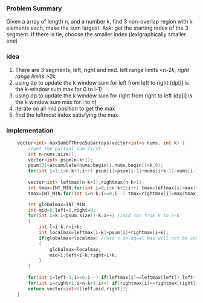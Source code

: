 ### Problem Summary
Given a array of length n, and a number k, find 3 non-overlap region with k elements each, make the sum largest.
Ask: get the starting index of the 3 segment. If there is tie, choose the smaller index (lexigraphically smaller one)

### idea
1. There are 3 segments, left, right and mid. left range limits <n-2*k, right range limits >2*k
2. using dp to update the k window sum for left from left to right (dp[i] is the k-window sum max for 0 to i-1)
3. using dp to update the k window sum for right from right to left (dp[i] is the k window sum max for i to n)
4. iterate on all mid position to get the max
5. find the leftmost index satisfying the max

### implementation
```cpp
    vector<int> maxSumOfThreeSubarrays(vector<int>& nums, int k) {
        //get the partial sum first
        int n=nums.size();
        vector<int> psum(n-k+1);
        psum[0]=accumulate(nums.begin(),nums.begin()+k,0);
        for(int i=1;i<n-k+1;i++) psum[i]=psum[i-1]+nums[i+k-1]-nums[i-1];
        
        vector<int> leftmax(n-k+1),rightmax(n-k+1);
        int tmax=INT_MIN;for(int i=0;i<n-k+1;i++) tmax=leftmax[i]=max(tmax,psum[i]);
        tmax=INT_MIN;for(int i=n-k;i>=0;i--) tmax=rightmax[i]=max(tmax,psum[i]);

        int globalmax=INT_MIN;
        int mid=0,left=0,right=0;
        for(int i=k;i<psum.size()-k;i++) //mid can from k to n-k
        {
            int l=i-k,r=i+k; 
            int localmax=leftmax[i-k]+psum[i]+rightmax[i+k];
            if(globalmax<localmax) //use < so equal max will not be counted in
            {
                globalmax=localmax;
                mid=i;left=i-k;right=i+k;
            }
        }
        
        for(int i=left-1;i>=0;i--) if(leftmax[i]==leftmax[left]) left--;else break;
        for(int i=right+1;i<n-k+1;i++) if(rightmax[i]==rightmax[right]) right++;else break;
        return vector<int>({left,mid,right});
    }
```
